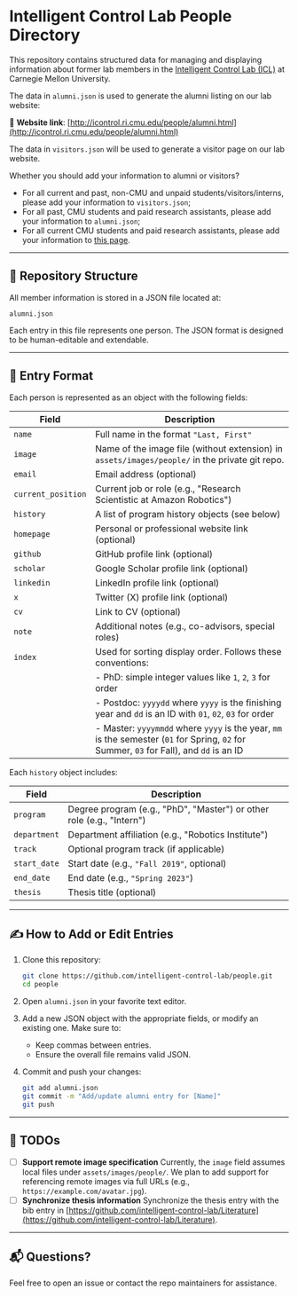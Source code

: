 # Intelligent Control Lab People Directory

This repository contains structured data for managing and displaying information about former lab members in the [Intelligent Control Lab (ICL)](http://icontrol.ri.cmu.edu/) at Carnegie Mellon University.

The data in `alumni.json` is used to generate the alumni listing on our lab website:

📄 **Website link**: [http://icontrol.ri.cmu.edu/people/alumni.html](http://icontrol.ri.cmu.edu/people/alumni.html)

The data in `visitors.json` will be used to generate a visitor page on our lab website.

Whether you should add your information to alumni or visitors?

- For all current and past, non-CMU and unpaid students/visitors/interns, please add your information to `visitors.json`;
- For all past, CMU students and paid research assistants, please add your information to `alumni.json`;
- For all current CMU students and paid research assistants, please add your information to [this page](https://github.com/intelligent-control-lab/intelligent-control-lab.github.io).

---

## 📁 Repository Structure

All member information is stored in a JSON file located at:

```
alumni.json
```

Each entry in this file represents one person. The JSON format is designed to be human-editable and extendable.

---

## 📝 Entry Format

Each person is represented as an object with the following fields:

| Field              | Description                                                                                    |
| ------------------ | ---------------------------------------------------------------------------------------------- |
| `name`             | Full name in the format `"Last, First"`                                                        |
| `image`            | Name of the image file (without extension) in `assets/images/people/` in the private git repo. |
| `email`            | Email address (optional)                                                                       |
| `current_position` | Current job or role (e.g., "Research Scientistic at Amazon Robotics")                          |
| `history`          | A list of program history objects (see below)                                                  |
| `homepage`         | Personal or professional website link (optional)                                               |
| `github`           | GitHub profile link (optional)                                                                 |
| `scholar`          | Google Scholar profile link (optional)                                                         |
| `linkedin`         | LinkedIn profile link (optional)                                                               |
| `x`                | Twitter (X) profile link (optional)                                                            |
| `cv`               | Link to CV (optional)                                                                          |
| `note`             | Additional notes (e.g., co-advisors, special roles)                                            |
| `index`            | Used for sorting display order. Follows these conventions:                                                                               |
|                    | - PhD: simple integer values like `1`, `2`, `3` for order                                                                                |
|                    | - Postdoc: `yyyydd` where `yyyy` is the finishing year and `dd` is an ID with `01`, `02`, `03` for order                                 |
|                    | - Master: `yyyymmdd` where `yyyy` is the year, `mm` is the semester (`01` for Spring, `02` for Summer, `03` for Fall), and `dd` is an ID |

Each `history` object includes:

| Field        | Description                                         |
| ------------ | --------------------------------------------------- |
| `program`    | Degree program (e.g., "PhD", "Master") or other role (e.g., "Intern") |
| `department` | Department affiliation (e.g., "Robotics Institute") |
| `track`      | Optional program track (if applicable)              |
| `start_date` | Start date (e.g., `"Fall 2019"`, optional)          |
| `end_date`   | End date (e.g., `"Spring 2023"`)                    |
| `thesis`     | Thesis title (optional)                             |

---

## ✍️ How to Add or Edit Entries

1. Clone this repository:

   ```bash
   git clone https://github.com/intelligent-control-lab/people.git
   cd people
   ```

2. Open `alumni.json` in your favorite text editor.

3. Add a new JSON object with the appropriate fields, or modify an existing one. Make sure to:

   * Keep commas between entries.
   * Ensure the overall file remains valid JSON.

4. Commit and push your changes:

   ```bash
   git add alumni.json
   git commit -m "Add/update alumni entry for [Name]"
   git push
   ```

---

## 🧩 TODOs

* [ ] **Support remote image specification**
  Currently, the `image` field assumes local files under `assets/images/people/`. We plan to add support for referencing remote images via full URLs (e.g., `https://example.com/avatar.jpg`).
* [ ] **Synchronize thesis information**
  Synchronize the thesis entry with the bib entry in [https://github.com/intelligent-control-lab/Literature](https://github.com/intelligent-control-lab/Literature).

---

## 📬 Questions?

Feel free to open an issue or contact the repo maintainers for assistance.
